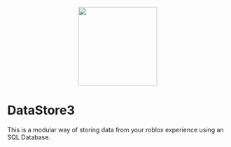 <p align="center"> <img src="https://i.imgur.com/SJJCiB4.png" width="180" hight="180"> </p>



# DataStore3
This is a modular way of storing data from your roblox experience using an SQL Database. 



